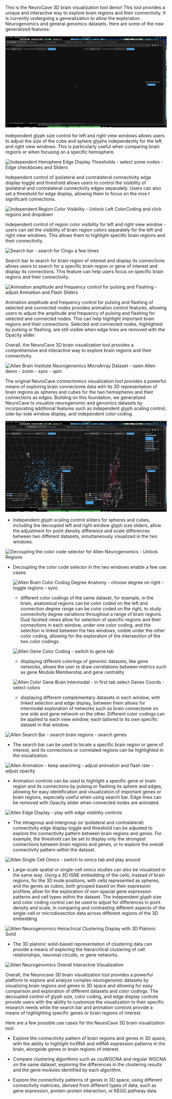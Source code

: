 This is the NeuroCave 3D brain visualization tool demo! This tool provides a 
unique and interactive way to explore brain regions and their connectivity. It is currently
undergoing a generalization to allow the exploration . Neurogenomics and general genomics 
datasets. Here are some of the new generalized features:

![Independent Glyph Slider Control - zoom in - Sync - demo sliders](BrainGlyphs.gif)

Independent glyph size control for left and right view windows allows 
users to adjust the size of the cube and sphere glyphs independently for the left 
and right view windows. This is particularly useful when comparing brain regions or 
when focusing on a specific hemisphere.

![Independent Hemiphere Edge Display Thresholds - select some nodes - Edge checkboxes and Sliders](BrainEdges.gif)

Independent control of ipsilateral and contralateral connectivity edge display 
toggle and threshold allows users to control the visibility of ipsilateral 
and contralateral connectivity edges separately. Users can also set a threshold for 
edge display, allowing them to focus on the mos t significant connections.

![Independent Region Color Visibility - Unlock Left ColorCoding and click regions and dropdown](BrainRegions.gif)

Independent control of region color visibility for left and right view window - 
users can set the visibility of brain region colors separately for the left and 
right view windows. This allows them to highlight specific brain regions and their 
connectivity.

![Search bar - search for Cingu a few times](BrainSearch.gif)

Search bar to search for brain region of interest and display its connections allows users to search for a specific brain region or gene of interest 
and display its connections. This feature can help users focus on specific brain 
regions and their connectivity.

![Animation amplitude and frequency control for pulsing and Flashing - adjust Animation and Flash Sliders](BrainAnim.gif)

Animation amplitude and frequency control for pulsing and flashing of selected and 
connected nodes provides animation control features, allowing users to 
adjust the amplitude and frequency of pulsing and flashing for selected and 
connected nodes. This can help highlight important brain regions and their connections. 
Selected and connected nodes, highlighted by pulsing or flashing, are still visible
when edge lines are removed with the Opacity slider.

Overall, the NeuroCave 3D brain visualization tool provides a comprehensive and 
interactive way to explore brain regions and their connectivity.

![Allen Brain Institute Neurogenomics MicroArray Dataset - open Allen demo - zoom - sync - spin](AllenGenomics.gif)

The original NeuroCave connectomics visualization tool provides a powerful means of 
exploring brain connectome data with its 3D representation of brain regions as spheres 
and cubes for the two hemispheres 
and their connections as edges. Building on this foundation, we generalized NeuroCave to 
visualize neurogenomic and genomics datasets by incorporating additional features 
such as independent glyph scaling control, side-by-side window display, and independent 
color coding. 

![Allen Neurogenomics Glyph Scaling - unlock sliders - demo adjustment](AllenGlyphs.gif)

- Independent glyph scaling control sliders for spheres and cubes, including the decoupled 
left and right window glyph size sliders, allow the adjustment for point density difference 
and scale differences between two different datasets, simultaneously visualized in the two windows.

![Decoupling the color code selector for Allen Neurogenomics - Unlock Regions](AllenRegions.gif)

-  Decoupling the color code selector in the two windows enable a few use cases:

	![Allen Brain Color Coding Degree Anatomy - choose degree on right - toggle regions - sync](AllenDegree.gif)

	- different color codings of the same dataset, for example, in the brain, anatomical regions can be 
	color coded on the left and connection degree range can be color coded on the right, to study 
	connectivity degree variations throughout a range of brain regions. Dual faceted views allow for selection
   of specific regions and their connections in each window, under one color coding, and the selection is linked 
   between the two windows, visible under the other color coding, allowing for the exploration of the intersection
   of the two color codings.

	![Allen Gene Color Coding - switch to gene tab](AllenGeneCentrality.gif)

	- displaying different colorings of genomic datasets, like gene networks, allows the user to draw 
	correlations between metrics such as gene Module Membership and gene centrality 
	
	![Allen Color Gene Brain Intermodal - in first tab select Genes Coords - select colors](AllenIntermodal.gif)

	- displaying different complementary datasets in each window, with linked selection and edge display, 
	between them allows for intermodal exploration of networks such as brain connectome on one side and gene 
	network on the other. Different color codings can be applied to each view window, each tailored to its 
	own specific dataset in that window.

![Allen Search Bar - search brain regions - search genes](AllenSearch.gif)

- The search bar can be used to locate a specific brain region or gene of interest, and its connections 
or correlated regions can be highlighted in the visualization.

![Allen Animation - keep searching - adjust animation and flash rate - adjust opacity](AllenAnimations.gif)

- Animation controls can be used to highlight a specific gene or brain region and its connections by pulsing 
or flashing its sphere and edges, allowing for easy identification and visualization of important genes or 
brain regions, especially useful when using search bar. Edge lines can be removed with Opacity slider when 
connected nodes are animated.

![Allen Edge Display - play with edge visibility controls](AllenEdges.gif)

- The intragroup and intergroup (or ipsilateral and contralateral) connectivity edge display toggle and threshold 
can be adjusted to explore 
the connectivity pattern between brain regions and genes. For example, the threshold can be set to display only 
the strongest connections between brain regions and genes, or to explore the overall connectivity pattern within 
the dataset.

![Allen Single Cell Omics - switch to omics tab and play around](AllenOmics.gif)

- Large-scale spatial or single-cell omics studies can also be visualized in the same way. Using a 3D tSNE embedding of 
the cells, instead of brain regions, for the 3D node positions, with cells represented as spheres, and the genes as cubes,
both grouped based on their expression profilew, allow for the exploration of non-spacial gene expression patterns and 
cell types within the dataset. 
The independent glyph size and color coding control can be used to adjust for differences in point density and scale, 
in comparing and contrasting different aspects of the single-cell or microdissection data across different regions 
of the 3D embedding.

![Allen Neurogenomics Heirachical Clustering Display with 3D Platonic Solid]()

- The 3D platonic solid-based representation of clustering data can provide a means of
exploring the hierarchical clustering of cell relationships, neuronal circuits, or
gene networks.

![Allen Neurogenomics Overall Interactive Visualization](AllenNeuroGenomics.gif)

Overall, the Neurocave 3D brain visualization tool provides a powerful platform to explore and analyze complex 
neurogenomic datasets by visualizing brain regions and genes in 3D space and allowing for easy comparison and 
exploration of different datasets and color codings. The decoupled control of glyph size, color coding, and 
edge display controls provide users with the ability to customize the visualization to their specific 
research needs while the search bar and animation controls provide a means of highlighting specific genes or 
brain regions of interest. 

Here are a few possible use cases for the NeuroCave 3D brain visualization tool:

- Explore the connectivity pattern of brain regions and genes in 3D space, with the ability to highlight
	 lncRNA and mRNA expression patterns in the brain, alongside genes or brain regions of interest.

- Compare clustering algorithms such as csuWGCNA and regular WGCNA on the same dataset, exploring the 
	 differences in the clustering results and the gene modules identified by each algorithm.

- Explore the connectivity patterns of genes in 3D space, using different connectivity 
    matricies, derived from different types of data, such as gene expression, protein-protein interaction,
	or KEGG pathway data.
